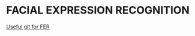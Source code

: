 # FACIAL EXPRESSION RECOGNITION

[Useful git for FER ](https://github.com/All-of-Awesome/awesome-face-recognition-2)
